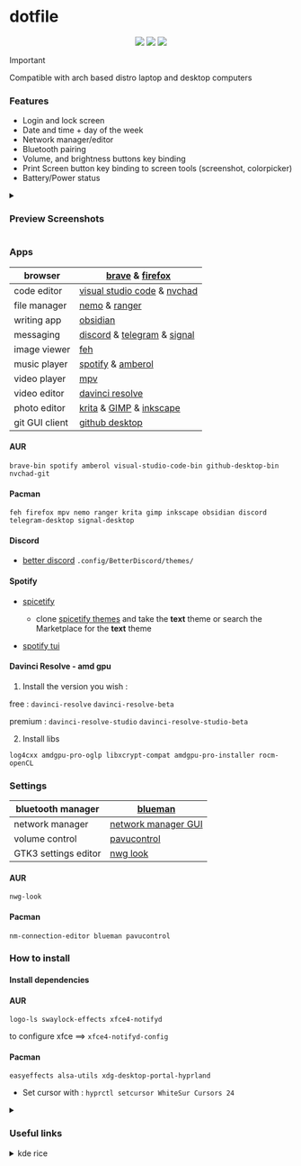 # dotfile

<div align="center">
<img src="https://img.shields.io/github/last-commit/Itsoon-xyz/Dotfile?color=%23c4a7e7&style=for-the-badge&labelColor=1a1b1f">
<img src="https://img.shields.io/github/repo-size/Itsoon-xyz/Dotfile?color=%23c4a7e7&style=for-the-badge&labelColor=1a1b1f">
<img src="https://img.shields.io/github/stars/Itsoon-xyz/Dotfile?color=%23c4a7e7&style=for-the-badge&labelColor=1a1b1f">
</div>

> [!IMPORTANT]  
> Compatible with arch based distro laptop and desktop computers

### Features

- Login and lock screen
- Date and time + day of the week
- Network manager/editor
- Bluetooth pairing
- Volume, and brightness buttons key binding
- Print Screen button key binding to screen tools (screenshot, colorpicker)
- Battery/Power status

<details>
<summary><h3>Preview Screenshots</h3></summary>

![screenshot](/assets/screenshot.png)

</details>

### Apps

| browser        | [brave](https://aur.archlinux.org/packages/brave-bin) & [firefox](https://archlinux.org/packages/?name=firefox) |
| -------------- | --------------------------------------------------------------------------------------------------------------- |
| code editor    | [visual studio code](https://aur.archlinux.org/packages/visual-studio-code-bin) & [nvchad](https://nvchad.com/) |
| file manager   | [nemo](https://github.com/linuxmint/nemo) & [ranger](https://github.com/ranger/ranger)                          |
| writing app    | [obsidian](https://obsidian.md/)                                                                                |
| messaging      | [discord](https://discord.com/) & [telegram](https://telegram.org/) & [signal](https://signal.org/)             |
| image viewer   | [feh](https://wiki.archlinux.org/title/feh)                                                                     |
| music player   | [spotify](https://aur.archlinux.org/packages/spotify) & [amberol](https://aur.archlinux.org/packages/amberol)   |
| video player   | [mpv](https://archlinux.org/packages/?name=mpv)                                                                 |
| video editor   | [davinci resolve](https://wiki.archlinux.org/title/DaVinci_Resolve)                                             |
| photo editor   | [krita](https://krita.org/) & [GIMP](https://www.gimp.org/) & [inkscape](https://inkscape.org/)                 |
| git GUI client | [github desktop](https://desktop.github.com/)                                                                   |

#### AUR

`brave-bin spotify amberol visual-studio-code-bin github-desktop-bin nvchad-git`

#### Pacman

`feh firefox mpv nemo ranger krita gimp inkscape obsidian discord telegram-desktop signal-desktop`

#### Discord

- [better discord](https://aur.archlinux.org/packages/betterdiscord-installer)
  `.config/BetterDiscord/themes/`

#### Spotify

- [spicetify](https://spicetify.app/docs/advanced-usage/installation)

  - clone [spicetify themes](https://github.com/spicetify/spicetify-themes) and take the **text** theme or search the Marketplace for the **text** theme

- [spotify tui](https://github.com/Rigellute/spotify-tui)

#### Davinci Resolve - amd gpu

1. Install the version you wish :

free : `davinci-resolve` `davinci-resolve-beta`

premium : `davinci-resolve-studio` `davinci-resolve-studio-beta`

2. Install libs

`log4cxx amdgpu-pro-oglp libxcrypt-compat amdgpu-pro-installer rocm-openCL`

### Settings

| bluetooth manager    | [blueman](https://wiki.archlinux.org/title/Blueman)                              |
| -------------------- | -------------------------------------------------------------------------------- |
| network manager      | [network manager GUI](https://archlinux.org/packages/?name=nm-connection-editor) |
| volume control       | [pavucontrol](https://archlinux.org/packages/extra/x86_64/pavucontrol/)          |
| GTK3 settings editor | [nwg look](https://aur.archlinux.org/packages/nwg-look)                          |

#### AUR

`nwg-look`

#### Pacman

`nm-connection-editor blueman pavucontrol`

### How to install

#### Install dependencies

#### AUR

`logo-ls swaylock-effects xfce4-notifyd`

to configure xfce ==> `xfce4-notifyd-config`

#### Pacman

`easyeffects alsa-utils xdg-desktop-portal-hyprland`

- Set cursor with :
  `hyprctl setcursor WhiteSur Cursors 24`

<details>
<summary><h3>Useful links</h3></summary>
[color picker](https://rgbcolorpicker.com/)
</details>

<details>
<summary>kde rice</summary>

### Icons :

`/home/user/.local/share/icons/`

### Color scheme :

`/home/user/.local/share/color-schemes/`

### Konsole

`/home/user/.local/share/konsole/`

### Gtk Application Style

`WhiteSur Dark`

### Sddm

`/usr/share/sddm/themes/`

for move folder use :

`mv /path/to/file/source /path/to/file/destination`

### Splash sreen :

`/home/odin/.local/share/plasma/look-and-feel/`

### Picom

`/etc/xdg/`

</details>
